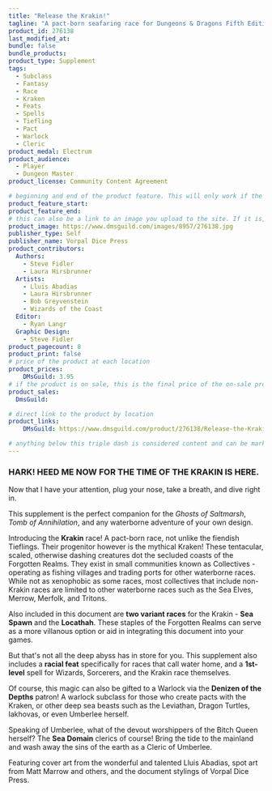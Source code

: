```yaml
---
title: "Release the Krakin!"
tagline: "A pact-born seafaring race for Dungeons & Dragons Fifth Edition"
product_id: 276138
last_modified_at:
bundle: false
bundle_products:
product_type: Supplement
tags:
  - Subclass
  - Fantasy
  - Race
  - Kraken
  - Feats
  - Spells
  - Tiefling
  - Pact
  - Warlock
  - Cleric
product_medal: Electrum
product_audience:
  - Player
  - Dungeon Master
product_license: Community Content Agreement

# beginning and end of the product feature. This will only work if the site is updated within several weeks of when the feature is supposed to happen. Making a new post counts as updating.
product_feature_start: 
product_feature_end: 
# this can also be a link to an image you upload to the site. If it is, it must start with a "/" or be a full link
product_image: https://www.dmsguild.com/images/8957/276138.jpg
publisher_type: Self
publisher_name: Vorpal Dice Press
product_contributors:
  Authors:
    - Steve Fidler
    - Laura Hirsbrunner
  Artists:
    - Lluis Abadias
    - Laura Hirsbrunner
    - Bob Greyvenstein
    - Wizards of the Coast
  Editor:
    - Ryan Langr
  Graphic Design:
    - Steve Fidler
product_pagecount: 8
product_print: false
# price of the product at each location
product_prices:
    DMsGuild: 3.95
# if the product is on sale, this is the final price of the on-sale product for each location that it is on sale. The sales % will be calculated and displayed based on the difference between product_prices and product_sales
product_sales:
  DmsGuild:

# direct link to the product by location
product_links:
    DMsGuild: https://www.dmsguild.com/product/276138/Release-the-Krakin?affiliate_id=1713687

# anything below this triple dash is considered content and can be markup or html. It should be fully HTML compatible as long as your tags are formatted correctly.
---
```

### HARK! HEED ME NOW FOR THE TIME OF THE KRAKIN IS HERE.

Now that I have your attention, plug your nose, take a breath, and dive right in.

This supplement is the perfect companion for the *Ghosts of Saltmarsh*, *Tomb of Annihilation*, and any waterborne adventure of your own design.

Introducing the **Krakin** race! A pact-born race, not unlike the fiendish Tieflings. Their progenitor however is the mythical Kraken! These tentacular, scaled, otherwise dashing creatures dot the secluded coasts of the Forgotten Realms. They exist in small communities known as Collectives - operating as fishing villages and trading ports for other waterborne races. While not as xenophobic as some races, most collectives that include non-Krakin races are limited to other waterborne races such as the Sea Elves, Merrow, Merfolk, and Tritons.

Also included in this document are **two variant races** for the Krakin - **Sea Spawn** and the **Locathah**. These staples of the Forgotten Realms can serve as a more villanous option or aid in integrating this document into your games.

But that's not all the deep abyss has in store for you. This supplement also includes a **racial feat** specifically for races that call water home, and a **1st-level** spell for Wizards, Sorcerers, and the Krakin race themselves.

Of course, this magic can also be gifted to a Warlock via the **Denizen of the Depths** patron! A warlock subclass for those who create pacts with the Kraken, or other deep sea beasts such as the Leviathan, Dragon Turtles, Iakhovas, or even Umberlee herself.

Speaking of Umberlee, what of the devout worshippers of the Bitch Queen herself? The **Sea Domain** clerics of course! Bring the tide to the mainland and wash away the sins of the earth as a Cleric of Umberlee.

Featuring cover art from the wonderful and talented Lluis Abadias, spot art from Matt Marrow and others, and the document stylings of Vorpal Dice Press.
